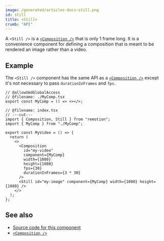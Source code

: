 ```yaml
---
image: /generated/articles-docs-still.png
id: still
title: <Still>
crumb: "API"
---
```


A `<Still />` is a [`<Composition />`](/docs/composition) that is only 1 frame long. It is a convenience component for defining a composition that is meant to be rendered an image rather than a video.

## Example

The `<Still />` component has the same API as a [`<Composition />`](/docs/composition) except it's not necessary to pass `durationInFrames` and `fps`.

```tsx twoslash
// @allowUmdGlobalAccess
// @filename: ./MyComp.tsx
export const MyComp = () => <></>;

// @filename: index.tsx
// ---cut---
import { Composition, Still } from "remotion";
import { MyComp } from "./MyComp";

export const MyVideo = () => {
  return (
    <>
      <Composition
        id="my-video"
        component={MyComp}
        width={1080}
        height={1080}
        fps={30}
        durationInFrames={3 * 30}
      />
      <Still id="my-image" component={MyComp} width={1080} height={1080} />
    </>
  );
};
```

## See also

- [Source code for this component](https://github.com/remotion-dev/remotion/blob/main/packages/core/src/Still.tsx)
- [`<Composition />`](/docs/composition)
